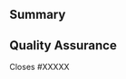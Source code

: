 <!--
  Thanks for submitting a pull request!
  We appreciate you spending the time to work on these changes. Please provide enough information so that others can review your pull request. The three fields below are mandatory.

  Before submitting a pull request, please make sure the following is done:

  1. You created your branch from `master`.
  2. Review your changes and modify it whenever the code is not clean: comments, println, duplication.
  3. If you've fixed a bug or added code that should be tested, add tests!
  4. Ensure the test suite passes (`yarn test`). Tip: `yarn test --watch TestName` is helpful in development.
  5. Format your code (`yarn format`).
  6. Make sure your code lints (`yarn lint`).
  
  If your work is still in progress:
  You can submit a Pull Request for reviews even if your work is still in
  progress. Prepend `[WIP]` to the title of the Pull Request. You can specify
  what still needs to be done in a comment. Remove the tag later when you are
  done.

  Learn more about contributing: https://github.com/evolvable-by-design/pivo/blob/master/.github/CONTRIBUTING.md
-->

## Summary

<!-- Explain the **motivation** for making this change. What existing problem does the pull request solve? -->

## Quality Assurance

<!-- 
  Please give one or several quality assurance scenarios.
  In case of a bug, you can also specify non-regression tests.
  Demonstrate the code is solid and explain how we can test it. 
  Example: The exact commands you ran and their output.
-->

<!--If your pull request closes a GitHub issue, replace the XXXXX below with the issue number.-->

Closes #XXXXX
